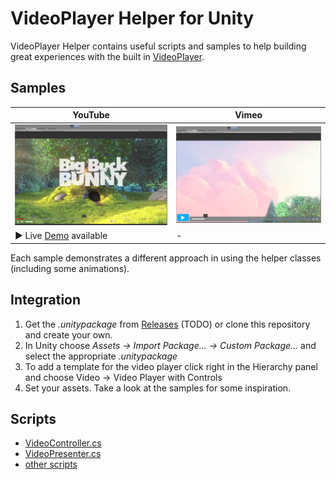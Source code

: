 # VideoPlayer Helper for Unity

VideoPlayer Helper contains useful scripts and samples to help building great experiences with the built in [VideoPlayer].

## Samples

| YouTube							    | Vimeo							|
| ---								    | ---							|
|![YouTube Player Image][YouTube]	    |![Vimeo Player Image][Vimeo]	|
| :arrow_forward: Live [Demo] available | -                             |

Each sample demonstrates a different approach in using the helper classes (including some animations). 

## Integration

1. Get the *.unitypackage* from [Releases] (TODO) or clone this repository and create your own.
2. In Unity choose *Assets -> Import Package... -> Custom Package...* and select the appropriate *.unitypackage*
3. To add a template for the video player click right in the Hierarchy panel and choose Video -> Video Player with Controls
4. Set your assets. Take a look at the samples for some inspiration.

## Scripts

 * [VideoController.cs](Docs/Scripts.md#VideoController.cs)
 * [VideoPresenter.cs](Docs/Scripts.md#VideoPresenter.cs)
 * [other scripts](Docs/RelatedScripts.md)


[VideoPlayer]: https://docs.unity3d.com/ScriptReference/Video.VideoPlayer.html
[YouTube]: Docs/Images//YouTubePlayer.jpg "YouTube Sample"
[Vimeo]: Docs/Images/VimeoPlayer.jpg "Vimeo Sample"
[Demo]: https://janniklassahn.github.io/unity-videoplayer-helper/
[Releases]: https://github.com/JannikLassahn/unity-videoplayer-helper/releases